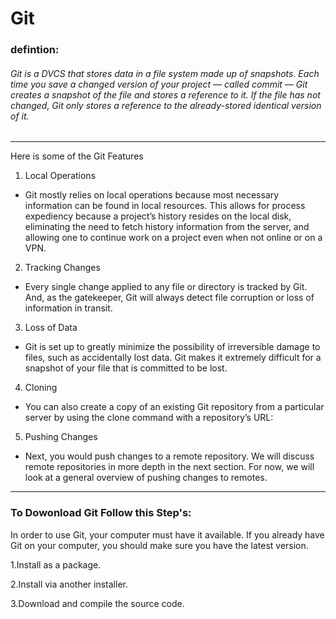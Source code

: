 # Git 
### defintion:
###### Git is a DVCS that stores data in a file system made up of snapshots. Each time you save a changed version of your project — called commit — Git creates a snapshot of the file and stores a reference to it. If the file has not changed, Git only stores a reference to the already-stored identical version of it. 

---
Here  is some of the Git Features

1. Local Operations

 - Git mostly relies on local operations because most necessary information can be found in local resources. This allows for process expediency because a project’s history resides on the local disk, eliminating the need to fetch history information from the server, and allowing one to continue work on a project even when not online or on a VPN.

2. Tracking Changes

- Every single change applied to any file or directory is tracked by Git. And, as the gatekeeper, Git will always detect file corruption or loss of information in transit.

3. Loss of Data

- Git is set up to greatly minimize the possibility of irreversible damage to files, such as accidentally lost data. Git makes it extremely difficult for a snapshot of your file that is committed to be lost.

4. Cloning

- You can also create a copy of an existing Git repository from a particular server by using the clone command with a repository’s URL:

5. Pushing Changes

- Next, you would push changes to a remote repository. We will discuss remote repositories in more depth in the next section. For now, we will look at a general overview of pushing changes to remotes.

------- 

### To Dowonload Git Follow this Step's: 
 
In order to use Git, your computer must have it available. If you already have Git on your computer, you should make sure you have the latest version.

1.Install as a package.

2.Install via another installer.

3.Download and compile the source code.
